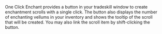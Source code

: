 

One Click Enchant provides a button in your tradeskill window to create enchantment scrolls with a single click. The button also displays the number of enchanting vellums in your inventory and shows the tooltip of the scroll that will be created. You may also link the scroll item by shift-clicking the button.
